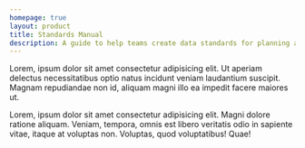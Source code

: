 ```yaml
---
homepage: true
layout: product
title: Standards Manual
description: A guide to help teams create data standards for planning and housing
---
```


<div class="govuk-grid-row">
    <div class="govuk-grid-column-one-half">
        <p>Lorem, ipsum dolor sit amet consectetur adipisicing elit. Ut aperiam delectus necessitatibus optio natus incidunt veniam laudantium suscipit. Magnam repudiandae non id, aliquam magni illo ea impedit facere maiores ut.</p>
    </div>
    <div class="govuk-grid-column-one-half">
        <p>Lorem, ipsum dolor sit amet consectetur adipisicing elit. Magni dolore ratione aliquam. Veniam, tempora, omnis est libero veritatis odio in sapiente vitae, itaque at voluptas non. Voluptas, quod voluptatibus! Quae!</p>
    </div>
</div>